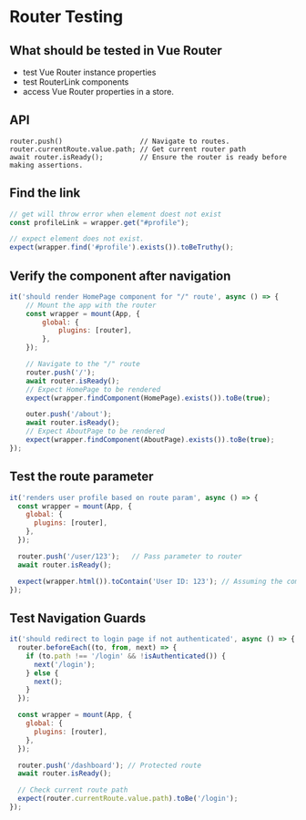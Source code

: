 # Router Testing

## What should be tested in Vue Router

- test Vue Router instance properties
- test RouterLink components
- access Vue Router properties in a store.

## API
```
router.push()                   // Navigate to routes.
router.currentRoute.value.path; // Get current router path
await router.isReady();         // Ensure the router is ready before making assertions.
```

## Find the link
```js
// get will throw error when element doest not exist
const profileLink = wrapper.get("#profile");

// expect element does not exist.
expect(wrapper.find('#profile').exists()).toBeTruthy();
```

## Verify the component after navigation
```js
it('should render HomePage component for "/" route', async () => {
    // Mount the app with the router
    const wrapper = mount(App, {
        global: {
            plugins: [router],
        },
    });

    // Navigate to the "/" route
    router.push('/');
    await router.isReady();
    // Expect HomePage to be rendered
    expect(wrapper.findComponent(HomePage).exists()).toBe(true);

    outer.push('/about');
    await router.isReady();
    // Expect AboutPage to be rendered
    expect(wrapper.findComponent(AboutPage).exists()).toBe(true);
});

```
## Test the route parameter
```js
it('renders user profile based on route param', async () => {
  const wrapper = mount(App, {
    global: {
      plugins: [router],
    },
  });

  router.push('/user/123');   // Pass parameter to router
  await router.isReady();

  expect(wrapper.html()).toContain('User ID: 123'); // Assuming the component displays the ID
});
```

## Test Navigation Guards
```js
it('should redirect to login page if not authenticated', async () => {
  router.beforeEach((to, from, next) => {
    if (to.path !== '/login' && !isAuthenticated()) {
      next('/login');
    } else {
      next();
    }
  });

  const wrapper = mount(App, {
    global: {
      plugins: [router],
    },
  });

  router.push('/dashboard'); // Protected route
  await router.isReady();

  // Check current route path 
  expect(router.currentRoute.value.path).toBe('/login');
});

```